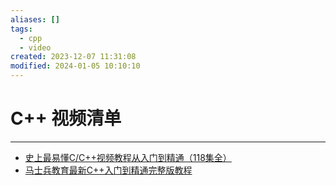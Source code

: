 ```yaml
---
aliases: []
tags:
  - cpp
  - video
created: 2023-12-07 11:31:08
modified: 2024-01-05 10:10:10
---
```


# C++ 视频清单

---

* [史上最易懂C/C++视频教程从入门到精通（118集全）](https://www.bilibili.com/video/BV18w41187Fc)
* [马士兵教育最新C++入门到精通完整版教程](https://www.bilibili.com/video/BV1L94y1P7oJ)

